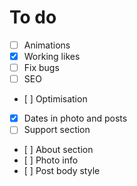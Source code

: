 # To do
- [ ] Animations
- [x] Working likes
- [ ] Fix bugs
- [ ] SEO
- [ ] Optimisation
- [x] Dates in photo and posts
- [ ] Support section
- [ ] About section
- [ ] Photo info
- [ ] Post body style